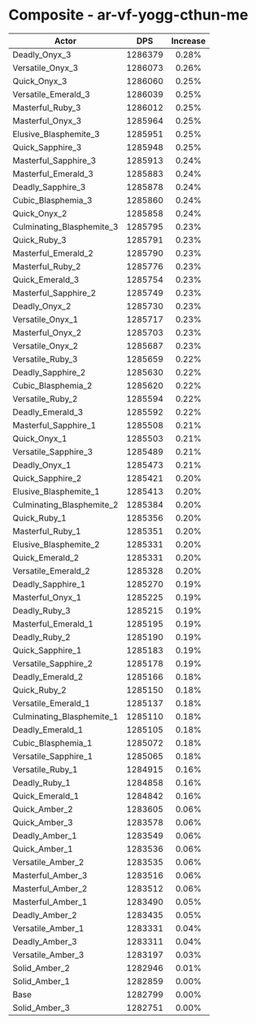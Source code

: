 # Composite - ar-vf-yogg-cthun-me
| Actor | DPS | Increase |
|---|:---:|:---:|
|Deadly_Onyx_3|1286379|0.28%|
|Versatile_Onyx_3|1286073|0.26%|
|Quick_Onyx_3|1286060|0.25%|
|Versatile_Emerald_3|1286039|0.25%|
|Masterful_Ruby_3|1286012|0.25%|
|Masterful_Onyx_3|1285964|0.25%|
|Elusive_Blasphemite_3|1285951|0.25%|
|Quick_Sapphire_3|1285948|0.25%|
|Masterful_Sapphire_3|1285913|0.24%|
|Masterful_Emerald_3|1285883|0.24%|
|Deadly_Sapphire_3|1285878|0.24%|
|Cubic_Blasphemia_3|1285860|0.24%|
|Quick_Onyx_2|1285858|0.24%|
|Culminating_Blasphemite_3|1285795|0.23%|
|Quick_Ruby_3|1285791|0.23%|
|Masterful_Emerald_2|1285790|0.23%|
|Masterful_Ruby_2|1285776|0.23%|
|Quick_Emerald_3|1285754|0.23%|
|Masterful_Sapphire_2|1285749|0.23%|
|Deadly_Onyx_2|1285730|0.23%|
|Versatile_Onyx_1|1285717|0.23%|
|Masterful_Onyx_2|1285703|0.23%|
|Versatile_Onyx_2|1285687|0.23%|
|Versatile_Ruby_3|1285659|0.22%|
|Deadly_Sapphire_2|1285630|0.22%|
|Cubic_Blasphemia_2|1285620|0.22%|
|Versatile_Ruby_2|1285594|0.22%|
|Deadly_Emerald_3|1285592|0.22%|
|Masterful_Sapphire_1|1285508|0.21%|
|Quick_Onyx_1|1285503|0.21%|
|Versatile_Sapphire_3|1285489|0.21%|
|Deadly_Onyx_1|1285473|0.21%|
|Quick_Sapphire_2|1285421|0.20%|
|Elusive_Blasphemite_1|1285413|0.20%|
|Culminating_Blasphemite_2|1285384|0.20%|
|Quick_Ruby_1|1285356|0.20%|
|Masterful_Ruby_1|1285351|0.20%|
|Elusive_Blasphemite_2|1285331|0.20%|
|Quick_Emerald_2|1285331|0.20%|
|Versatile_Emerald_2|1285328|0.20%|
|Deadly_Sapphire_1|1285270|0.19%|
|Masterful_Onyx_1|1285225|0.19%|
|Deadly_Ruby_3|1285215|0.19%|
|Masterful_Emerald_1|1285195|0.19%|
|Deadly_Ruby_2|1285190|0.19%|
|Quick_Sapphire_1|1285183|0.19%|
|Versatile_Sapphire_2|1285178|0.19%|
|Deadly_Emerald_2|1285166|0.18%|
|Quick_Ruby_2|1285150|0.18%|
|Versatile_Emerald_1|1285137|0.18%|
|Culminating_Blasphemite_1|1285110|0.18%|
|Deadly_Emerald_1|1285105|0.18%|
|Cubic_Blasphemia_1|1285072|0.18%|
|Versatile_Sapphire_1|1285065|0.18%|
|Versatile_Ruby_1|1284915|0.16%|
|Deadly_Ruby_1|1284858|0.16%|
|Quick_Emerald_1|1284842|0.16%|
|Quick_Amber_2|1283605|0.06%|
|Quick_Amber_3|1283578|0.06%|
|Deadly_Amber_1|1283549|0.06%|
|Quick_Amber_1|1283536|0.06%|
|Versatile_Amber_2|1283535|0.06%|
|Masterful_Amber_3|1283516|0.06%|
|Masterful_Amber_2|1283512|0.06%|
|Masterful_Amber_1|1283490|0.05%|
|Deadly_Amber_2|1283435|0.05%|
|Versatile_Amber_1|1283331|0.04%|
|Deadly_Amber_3|1283311|0.04%|
|Versatile_Amber_3|1283197|0.03%|
|Solid_Amber_2|1282946|0.01%|
|Solid_Amber_1|1282859|0.00%|
|Base|1282799|0.00%|
|Solid_Amber_3|1282751|0.00%|
